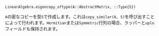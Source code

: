 ```
LinearAlgebra.eigencopy_oftype(A::AbstractMatrix, ::Type{S})
```

`A`の密なコピーを型`S`で作成します。これは`copy_similar(A, S)`を呼び出すことによって行われます。`Hermitian`または`Symmetric`行列の場合、ラッパーと`uplo`フィールドも保持されます。

